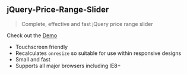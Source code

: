 ## jQuery-Price-Range-Slider
> Complete, effective and fast jQuery price range slider 

Check out the [Demo](https://codepen.io/GoldenGate/pen/BxmWwN)

* Touchscreen friendly
* Recalculates `onresize` so suitable for use within responsive designs
* Small and fast
* Supports all major browsers including IE8+
